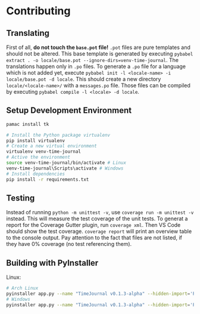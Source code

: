 # Contributing

## Translating

First of all, **do not touch the `base.pot` file!** `.pot` files are pure templates and should not be altered. This base template is generated by executing `pybabel extract . -o locale/base.pot --ignore-dirs=venv-time-journal`. The translations happen only in `.po` files. To generate a `.po` file for a language which is not added yet, execute `pybabel init -l <locale-name> -i locale/base.pot -d locale`. This should create a new directory `locale/<locale-name>/` with a `messages.po` file. Those files can be compiled by executing `pybabel compile -l <locale> -d locale`.

## Setup Development Environment

```bash
pamac install tk
```

```bash
# Install the Python package virtualenv
pip install virtualenv
# Create a new virtual environment
virtualenv venv-time-journal
# Active the environment
source venv-time-journal/bin/activate # Linux
venv-time-journal\Scripts\activate # Windows
# Install dependencies
pip install -r requirements.txt
```

## Testing

Instead of running `python -m unittest -v`, use `coverage run -m unittest -v` instead. This will measure the test coverage of the unit tests. To generat a report for the Coverage Gutter plugin, run `coverage xml`. Then VS Code should show the test coverage. `coverage report` will print an overview table to the console output. Pay attention to the fact that files are not listed, if they have 0% coverage (no test referencing them).

## Building with PyInstaller

Linux:

```bash
# Arch Linux
pyinstaller app.py --name "TimeJournal v0.1.3-alpha" --hidden-import='PIL._tkinter_finder' --add-data "assets:assets"
# Windows
pyinstaller app.py --name "TimeJournal v0.1.3-alpha" --hidden-import='PIL._tkinter_finder' --hiddenimport=['sqlalchemy.sql.default_comparator'] --add-data "assets;assets"
```
